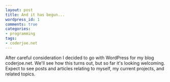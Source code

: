 ```yaml
---
layout: post
title: And it has begun...
wordpress_id: 1
comments: true
categories:
- programming
tags:
- coderjoe.net
---
```


After careful consideration I decided to go with WordPress for my blog coderjoe.net.
We'll see how this turns out, but so far it's looking welcoming.
Expect to see posts and articles relating to myself, my current projects, and related topics.
